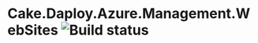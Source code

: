 # Cake.Daploy.Azure.Management.WebSites ![Build status](https://ci.appveyor.com/api/projects/status/github/ObjectivityLtd/Cake.Deploy.Azure.Management.WebSites?svg=true)